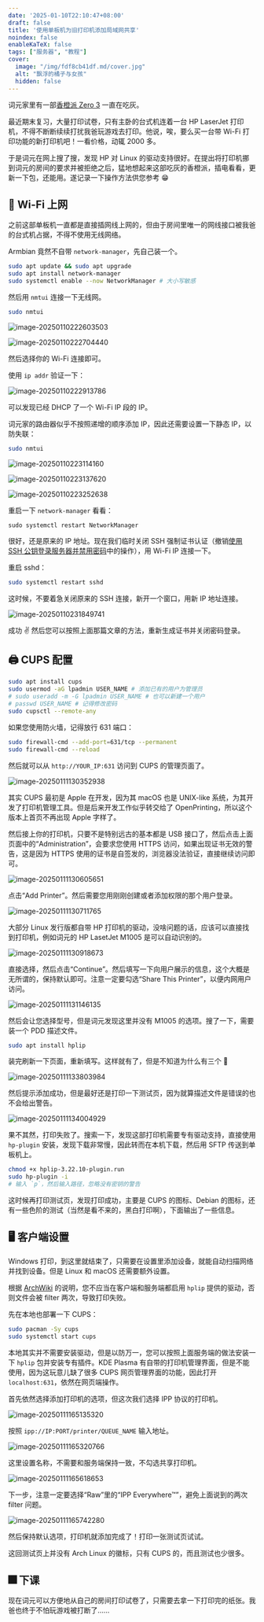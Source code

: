 ```yaml
---
date: '2025-01-10T22:10:47+08:00'
draft: false
title: '使用单板机为旧打印机添加局域网共享'
noindex: false
enableKaTeX: false
tags: ["服务器", "教程"]
cover:
  image: "/img/fdf8cb41df.md/cover.jpg"
  alt: "飘浮的橘子与女孩"
  hidden: false
---
```


词元家里有一部[香橙派 Zero 3](http://www.orangepi.org/html/hardWare/computerAndMicrocontrollers/details/Orange-Pi-Zero-3.html) 一直在吃灰。

最近期末复习，大量打印试卷，只有主卧的台式机连着一台 HP LaserJet 打印机，不得不断断续续打扰我爸玩游戏去打印。他说，唉，要么买一台带 Wi-Fi 打印功能的新打印机吧！一看价格，动辄 2000 多。

于是词元在网上搜了搜，发现 HP 对 Linux 的驱动支持很好。在提出将打印机挪到词元的房间的要求并被拒绝之后，猛地想起来这部吃灰的香橙派，插电看看，更新一下包，还能用。遂记录一下操作方法供您参考 😁

## 🛜 Wi-Fi 上网

之前这部单板机一直都是直接插网线上网的，但由于房间里唯一的网线接口被我爸的台式机占据，不得不使用无线网络。

Armbian 竟然不自带 `network-manager`，先自己装一个。

```bash
sudo apt update && sudo apt upgrade
sudo apt install network-manager
sudo systemctl enable --now NetworkManager # 大小写敏感
```

然后用 `nmtui` 连接一下无线网。

```bash
sudo nmtui
```

![image-20250110222603503](/img/fdf8cb41df.md/image-20250110222603503.png)

![image-20250110222704440](/img/fdf8cb41df.md/image-20250110222704440.png)

然后选择你的 Wi-Fi 连接即可。

使用 `ip addr` 验证一下：

![image-20250110222913786](/img/fdf8cb41df.md/image-20250110222913786.png)

可以发现已经 DHCP 了一个 Wi-Fi IP 段的 IP。

词元家的路由器似乎不按照递增的顺序添加 IP，因此还需要设置一下静态 IP，以防失联：

```bash
sudo nmtui
```

![image-20250110223114160](/img/fdf8cb41df.md/image-20250110223114160.png)

![image-20250110223137620](/img/fdf8cb41df.md/image-20250110223137620.png)

![image-20250110223252638](/img/fdf8cb41df.md/image-20250110223252638.png)

重启一下 `network-manager` 看看：

```
sudo systemctl restart NetworkManager
```

很好，还是原来的 IP 地址。现在我们临时关闭 SSH 强制证书认证（撤销[使用 SSH 公钥登录服务器并禁用密码](https://hi.bug-barrel.top/posts/5baaf9322f/)中的操作），用 Wi-Fi IP 连接一下。

重启 sshd：

```bash
sudo systemctl restart sshd
```

这时候，不要着急关闭原来的 SSH 连接，新开一个窗口，用新 IP 地址连接。

![image-20250110231849741](/img/fdf8cb41df.md/image-20250110231849741.png)

成功 ✌️ 然后您可以按照上面那篇文章的方法，重新生成证书并关闭密码登录。

## 🖨 CUPS 配置

```bash
sudo apt install cups
sudo usermod -aG lpadmin USER_NAME # 添加已有的用户为管理员
# sudo useradd -m -G lpadmin USER_NAME # 也可以新建一个用户
# passwd USER_NAME # 记得修改密码
sudo cupsctl --remote-any
```

如果您使用防火墙，记得放行 631 端口：

```bash
sudo firewall-cmd --add-port=631/tcp --permanent
sudo firewall-cmd --reload
```

然后就可以从 `http://YOUR_IP:631` 访问到 CUPS 的管理页面了。

![image-20250111130352938](/img/fdf8cb41df.md/image-20250111130352938.png)

其实 CUPS 最初是 Apple 在开发，因为其 macOS 也是 UNIX-like 系统，为其开发了打印机管理工具。但是后来开发工作似乎转交给了 OpenPrinting，所以这个版本上首页不再出现 Apple 字样了。

然后接上你的打印机，只要不是特别远古的基本都是 USB 接口了，然后点击上面页面中的“Administration”，会要求您使用 HTTPS 访问，如果出现证书无效的警告，这是因为 HTTPS 使用的证书是自签发的，浏览器没法验证，直接继续访问即可。

![image-20250111130605651](/img/fdf8cb41df.md/image-20250111130605651.png)

点击“Add Printer”。然后需要您用刚刚创建或者添加权限的那个用户登录。

![image-20250111130711765](/img/fdf8cb41df.md/image-20250111130711765.png)

大部分 Linux 发行版都自带 HP 打印机的驱动，没啥问题的话，应该可以直接找到打印机，例如词元的 HP LasetJet M1005 是可以自动识别的。

![image-20250111130918673](/img/fdf8cb41df.md/image-20250111130918673.png)

直接选择，然后点击“Continue”。然后填写一下向用户展示的信息，这个大概是无所谓的，保持默认即可。注意一定要勾选“Share This Printer”，以便内网用户访问。

![image-20250111131146135](/img/fdf8cb41df.md/image-20250111131146135.png)

然后会让您选择型号，但是词元发现这里并没有 M1005 的选项。搜了一下，需要装一个 PDD 描述文件。

```bash
sudo apt install hplip
```

装完刷新一下页面，重新填写。这样就有了，但是不知道为什么有三个 🤔

![image-20250111133803984](/img/fdf8cb41df.md/image-20250111133803984.png)

然后提示添加成功，但是最好还是打印一下测试页，因为就算描述文件是错误的也不会给出警告。

![image-20250111134004929](/img/fdf8cb41df.md/image-20250111134004929.png)

果不其然，打印失败了。搜索一下，发现这部打印机需要专有驱动支持，直接使用 `hp-plugin` 安装，发现下载非常慢，因此转而在本机下载，然后用 SFTP 传送到单板机上。

```bash
chmod +x hplip-3.22.10-plugin.run
sudo hp-plugin -i
# 输入 `p`，然后输入路径，忽略没有密钥的警告
```

这时候再打印测试页，发现打印成功，主要是 CUPS 的图标、Debian 的图标，还有一些色阶的测试（当然是看不来的，黑白打印啊），下面输出了一些信息。

## 🖥 客户端设置

Windows 打印，到这里就结束了，只需要在设置里添加设备，就能自动扫描网络并找到设备。但是 Linux 和 macOS 还需要额外设置。

根据 [ArchWiki](https://wiki.archlinux.org/title/CUPS/Troubleshooting#Client_and_host_both_run_CUPS_with_hpcups) 的说明，您不应当在客户端和服务端都启用 `hplip` 提供的驱动，否则文件会被 filter 两次，导致打印失败。

先在本地也部署一下 CUPS：

```bash
sudo pacman -Sy cups
sudo systemctl start cups
```

本地其实并不需要安装驱动，但是以防万一，您可以按照上面服务端的做法安装一下 `hplip` 包并安装专有插件。KDE Plasma 有自带的打印机管理界面，但是不能使用，因为这玩意儿缺了很多 CUPS 网页管理界面的功能，因此打开 `localhost:631`，依然在网页端操作。

首先依然选择添加打印机的选项，但这次我们选择 IPP 协议的打印机。

![image-20250111165135320](/img/fdf8cb41df.md/image-20250111165135320.png)

按照 `ipp://IP:PORT/printer/QUEUE_NAME` 输入地址。

![image-20250111165320766](/img/fdf8cb41df.md/image-20250111165320766.png)

这里设置名称，不需要和服务端保持一致，不勾选共享打印机。

![image-20250111165618653](/img/fdf8cb41df.md/image-20250111165618653.png)

下一步，注意一定要选择“Raw”里的“IPP Everywhere™”，避免上面说到的两次 filter 问题。

![image-20250111165742280](/img/fdf8cb41df.md/image-20250111165742280.png)

然后保持默认选项，打印机就添加完成了！打印一张测试页试试。

这回测试页上并没有 Arch Linux 的徽标，只有 CUPS 的，而且测试也少很多。

## 🎆 下课

现在词元可以方便地从自己的房间打印试卷了，只需要去拿一下打印完的纸张。我爸也终于不怕玩游戏被打断了……
